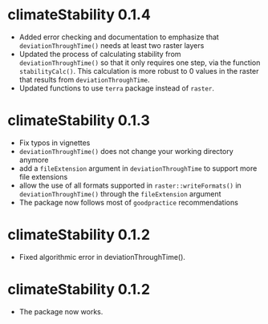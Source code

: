 # climateStability 0.1.4

* Added error checking and documentation to emphasize that `deviationThroughTime()` needs at least two
raster layers
* Updated the process of calculating stability from `deviationThroughTime()` so that it only requires
one step, via the function `stabilityCalc()`. This calculation is more robust to 0 values in the 
raster that results from `deviationThroughTime`.
* Updated functions to use `terra` package instead of `raster`.

# climateStability 0.1.3

* Fix typos in vignettes
* `deviationThroughTime()` does not change your working directory anymore
* add a `fileExtension` argument in `deviationThroughTime` to support more file extensions
* allow the use of all formats supported in `raster::writeFormats()` in `deviationThroughTime()` through the `fileExtension` argument
* The package now follows most of `goodpractice` recommendations 

# climateStability 0.1.2

* Fixed algorithmic error in deviationThroughTime().

# climateStability 0.1.2

* The package now works.
